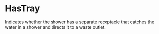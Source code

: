 HasTray
=======

Indicates whether the shower has a separate receptacle that catches the water in a shower and directs it to a waste outlet.

